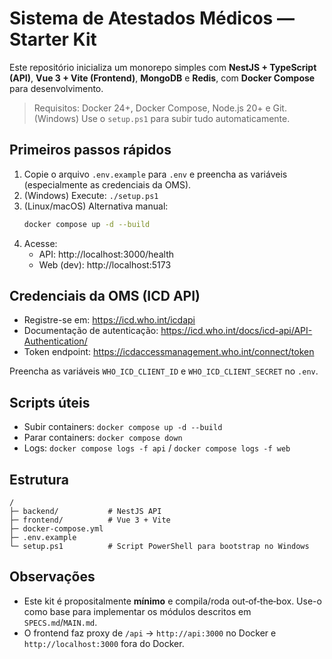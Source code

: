 # Sistema de Atestados Médicos — Starter Kit

Este repositório inicializa um monorepo simples com **NestJS + TypeScript (API)**, **Vue 3 + Vite (Frontend)**, **MongoDB** e **Redis**, com **Docker Compose** para desenvolvimento.

> Requisitos: Docker 24+, Docker Compose, Node.js 20+ e Git.  
> (Windows) Use o `setup.ps1` para subir tudo automaticamente.

## Primeiros passos rápidos
1. Copie o arquivo `.env.example` para `.env` e preencha as variáveis (especialmente as credenciais da OMS).
2. (Windows) Execute: `./setup.ps1`
3. (Linux/macOS) Alternativa manual:
   ```bash
   docker compose up -d --build
   ```
4. Acesse:
   - API: http://localhost:3000/health
   - Web (dev): http://localhost:5173

## Credenciais da OMS (ICD API)
- Registre-se em: https://icd.who.int/icdapi
- Documentação de autenticação: https://icd.who.int/docs/icd-api/API-Authentication/
- Token endpoint: https://icdaccessmanagement.who.int/connect/token

Preencha as variáveis `WHO_ICD_CLIENT_ID` e `WHO_ICD_CLIENT_SECRET` no `.env`.

## Scripts úteis
- Subir containers: `docker compose up -d --build`
- Parar containers: `docker compose down`
- Logs: `docker compose logs -f api` / `docker compose logs -f web`

## Estrutura
```
/
├─ backend/           # NestJS API
├─ frontend/          # Vue 3 + Vite
├─ docker-compose.yml
├─ .env.example
└─ setup.ps1          # Script PowerShell para bootstrap no Windows
```

## Observações
- Este kit é propositalmente **mínimo** e compila/roda out‑of‑the‑box. Use-o como base para implementar os módulos descritos em `SPECS.md`/`MAIN.md`.
- O frontend faz proxy de `/api` → `http://api:3000` no Docker e `http://localhost:3000` fora do Docker.
